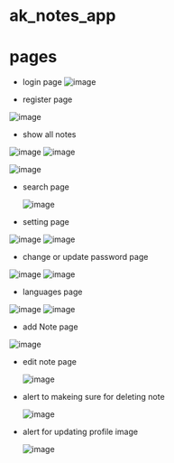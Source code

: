 # ak_notes_app

# pages

- login page
![image](https://github.com/user-attachments/assets/f3ca7f35-8d66-4fea-94ca-96be851fbffe)

- register page

![image](https://github.com/user-attachments/assets/f9964f9e-7c18-4d19-b4c8-c33446f08796)

- show all notes
  
![image](https://github.com/user-attachments/assets/cc92df11-786b-4063-9b3f-041ed8f7e3ac)
![image](https://github.com/user-attachments/assets/67664a43-7cb3-46dc-89de-c82a5f4e5a06)

![image](https://github.com/user-attachments/assets/9c1ba07f-d17c-4f14-9efa-90f871e48046)

- search page

  ![image](https://github.com/user-attachments/assets/54328b8c-121c-45b2-bb7c-3fdc67608454)

- setting page

 ![image](https://github.com/user-attachments/assets/7e26b3bd-b31d-4cdc-8de1-04fa5943b7f5)
![image](https://github.com/user-attachments/assets/f7c8bf8a-3c64-4d0c-9455-1fea8110e437)


- change or update password page

![image](https://github.com/user-attachments/assets/1b928d9f-1d59-4385-8b6c-284149070e21)
![image](https://github.com/user-attachments/assets/617a1826-fac2-4cf5-997d-20e384e6bd25)

- languages page

 ![image](https://github.com/user-attachments/assets/cfa83a23-f548-47eb-aedc-88211d25479b)
![image](https://github.com/user-attachments/assets/04dc572f-6449-4bf0-87f2-9dd795a94784)

- add Note page

![image](https://github.com/user-attachments/assets/bb16624f-c3c7-4b38-9677-1bdc6a8c9c23)


- edit note page

  ![image](https://github.com/user-attachments/assets/cb5cb6f4-d6f1-4d1c-81dd-a586c8465098)


- alert to makeing sure for deleting note

  ![image](https://github.com/user-attachments/assets/fca19627-e516-434e-8b35-11dccf95201b)

- alert for updating profile image

  ![image](https://github.com/user-attachments/assets/e30535c3-7344-4248-add1-f95921610877)











